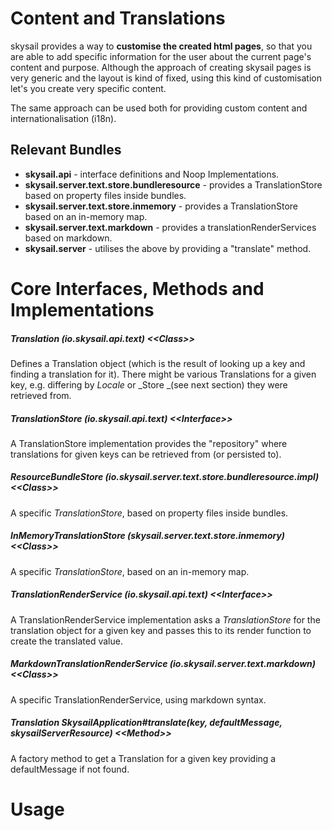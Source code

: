 # Content and Translations

skysail provides a way to **customise the created html pages**, so that you are able to add specific information for the user about the current page's content and purpose. Although the approach of creating skysail pages is very generic and the layout is kind of fixed, using this kind of customisation let's you create very specific content.

The same approach can be used both for providing custom content and internationalisation \(i18n\).

## Relevant Bundles

* **skysail.api** - interface definitions and Noop Implementations.
* **skysail.server.text.store.bundleresource** - provides a TranslationStore based on property files inside bundles.
* **skysail.server.text.store.inmemory** - provides a TranslationStore based on an in-memory map.
* **skysail.server.text.markdown** - provides a translationRenderServices based on markdown.
* **skysail.server** - utilises the above by providing a "translate" method.

# Core Interfaces, Methods and Implementations

##### Translation \(io.skysail.api.text\) &lt;&lt;Class&gt;&gt;

Defines a Translation object \(which is the result of looking up a key and finding a translation for it\). There might be various Translations for a given key, e.g. differing by _Locale_ or _Store _\(see next section\) they were retrieved from.

##### TranslationStore \(io.skysail.api.text\) &lt;&lt;Interface&gt;&gt;

A TranslationStore implementation provides the "repository" where translations for given keys can be retrieved from \(or persisted to\).

##### ResourceBundleStore \(io.skysail.server.text.store.bundleresource.impl\) &lt;&lt;Class&gt;&gt;

A specific _TranslationStore_, based on property files inside bundles.

##### InMemoryTranslationStore \(skysail.server.text.store.inmemory\) &lt;&lt;Class&gt;&gt;

A specific _TranslationStore_, based on an in-memory map.

##### TranslationRenderService \(io.skysail.api.text\) &lt;&lt;Interface&gt;&gt;

A TranslationRenderService implementation asks a _TranslationStore_ for the translation object for a given key and passes this to its render function to create the translated value.

##### MarkdownTranslationRenderService \(io.skysail.server.text.markdown\) &lt;&lt;Class&gt;&gt;

A specific TranslationRenderService, using markdown syntax.

##### Translation SkysailApplication\#translate\(key, defaultMessage, skysailServerResource\) &lt;&lt;Method&gt;&gt;

A factory method to get a Translation for a given key providing a defaultMessage if not found.

# Usage



